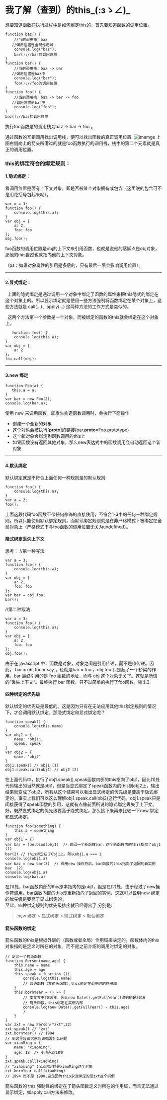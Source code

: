 # 我了解（查到）的this_(:зゝ∠)_

想要知道函数在执行过程中是如何绑定this的，首先要知道函数的调用位置。
```
function baz() {  
    //当前调用栈：baz  
   //调用位置是全局作用域  
    console.log("baz");  
    bar();//bar的调用位置  
}  
function bar() {  
    //当前调用栈：baz -> bar  
   //调用位置是baz中  
    console.log("bar");  
    foo();//foo的调用位置  
}  
function foo() {  
    //当前调用栈：baz -> bar -> foo  
   //调用位置是bar中  
    console.log("foo");  
}  
baz();//baz的调用位置  
```
执行foo函数是的调用栈为baz -> bar -> foo 。

通过函数的互相调用找出调用栈，便可以找出函数的真正调用位置:
![imamge](http://images.cnitblog.com/blog2015/628067/201505/101951434546534.png)
上图右侧向上的箭头所滑过的就是foo函数执行的调用栈，栈中的第二个元素就是真正的调用位置。

### this的绑定符合的绑定规则：

#### 1.隐式绑定： 

看调用位置是否有上下文对象，即是否被某个对象拥有或包含（这里说的包含可不是用花括号包起来呦）。
```
var a = 3;  
function foo() {  
    console.log(this.a);  
}  
var obj = {  
    a: 2,  
    foo: foo  
};  
obj.foo(); 
```
foo函数的调用位置是obj的上下文来引用函数，也就是说他的落脚点是obj对象，那他的this自然也就指向他的上下文对象。

（ps：如果对象属性的引用是多层的，只有最后一层会影响调用位置）。

***
#### 2.显式绑定： 

   上面的隐式绑定是通过调用一个对象中绑定了函数的属性来把this隐式的绑定在这个对象上的。所以显示绑定就是使用一些方法强制将函数绑定在某个对象上，这些方法就是 call(...)、apply(...) 这两种方法的工作方式是类似的。
   
   这两个方法第一个参数是一个对象，而被绑定的函数的this就会绑定在这个对象上。
```
   function foo() {  
    console.log(this.a);  
}  
var obj = {  
    a: 2  
};  
foo.call(obj); 
```

***
#### 3.new 绑定
```
function Foo(a) {  
   this.a = a;  
}  
var bar = new Foo(2);  
console.log(bar.a); 
```
使用 new 来调用函数，即发生构造函数调用时，会执行下面操作

- 创建一个全新的对象
- 这个对象会被执行[__proto__]的链接(bar.__proto__=Foo.prototype)
- 这个新对象会绑定到函数调用的this上
- 如果函数没有返回其他对象，那么new表达式中的函数调用会自动返回这个新对象

***
#### 4.默认绑定   

默认绑定就是不符合上面任何一种规则是的默认规则
```
function foo() {  
    console.log(this.a);  
}  
var a = 2;  
foo();  
```
 上面这段代码foo函数不带任何修饰的直接使用，不符合1-3中的任何一种绑定规则，所以只能使用默认绑定规则，而默认绑定规则就是在非严格模式下被绑定在全局对象上（严格模式下与foo函数的调用位置无关为undefined）。

#### 隐式绑定丢失上下文
思考：
//第一种写法
```
var a = 3;  
function foo() {  
    console.log(this.a);  
}  
var obj = {  
    a: 2,  
    foo: foo  
};  
var bar = obj.foo;  
bar();  
```
//第二种写法
```
var a = 3;  
function foo() {  
    console.log(this.a);  
}  
var obj = {  
    a: 2,  
    foo: foo  
};  
obj.foo(); 
```

由于在 javascript 中，函数是对象，对象之间是引用传递，而不是值传递。因此， bar = obj.foo = say ，也就是bar = foo ，obj.foo 只是起了一个桥梁的作用，bar 最终引用的是 foo 函数的地址，而与 obj 这个对象无关了。这就是所谓的”丢失上下文“。最终执行 bar 函数，只不过简单的执行了foo函数，输出3。

#### 四种绑定的优先级
默认绑定的优先级是最低的。这是因为只有在无法应用其他this绑定规则的情况下，才会调用默认绑定。那隐式绑定和显式绑定呢？
```
function speak() {
	console.log(this.name)
}
var obj1 = {
	name: 'obj1',
	speak: speak
}
var obj2 = {
	name: 'obj2'
}
obj1.speak() // obj1 (1)
obj1.speak.call(obj2) // obj2 (2)
```
在上面代码中，执行了obj1.speak(),speak函数内部的this指向了obj1，因此(1)处代码输出的当然就是obj1，但是当显式绑定了speak函数内的this到obj2上，输出结果就变成了obj2，所有从这个结果可以看出显式绑定的优先级是要高于隐式绑定的。事实上我们可以这么理解obj1.speak.call(obj2)这行代码，obj1.speak只是间接获得了speak函数的引用，这就有点像前面所说的隐式绑定丢失了上下文。好，既然显式绑定的优先级要高于隐式绑定，那么接下来再来比较一下new 绑定和显式绑定。
```
function foo(something) {
	this.a = something
}
var obj1 = {}
var bar = foo.bind(obj1)  // 返回一个新函数bar，这个新函数内的this指向了obj1  (1)
bar(2) // this绑定在了Obj1上，所以obj1.a === 2
console.log(obj1.a)
var baz = new bar(3)  // 调用new 操作符后，bar函数的this指向了返回的新实例baz  (2)
console.log(obj1.a)
console.log(baz.a)
```
在(1)处，bar函数内部的this原本指向的是obj1，但是在(2)处，由于经过了new操作符调用，bar函数内部的this却重新指向了返回的实例，这就可以说明new 绑定的优先级是要高于显式绑定的。  
至此，四种绑定规则的优先级排序就已经得出了,分别是:

>new 绑定 > 显式绑定 > 隐式绑定 > 默认绑定
#### 箭头函数的绑定
箭头函数的this是根据外层的（函数或者全局）作用域来决定的。函数体内的this对象指的是定义时所在的对象，而不是之前介绍的调用时绑定的对象。
```
// 定义一个构造函数
function Person(name,age) {
	this.name = name
	this.age = age 
	this.speak = function (){
		console.log(this.name)
		// 普通函数（非箭头函数),this绑定在调用时的作用域
	}
	this.bornYear = () => {
		// 本文写于2016年，因此new Date().getFullYear()得到的是2016
		// 箭头函数，this绑定在实例内部
		console.log(new Date().getFullYear() - this.age)
		}
	}
}
var zxt = new Person("zxt",22)
zxt.speak() // "zxt"
zxt.bornYear() // 1994
// 到这里应该大家应该都没什么问题
var xiaoMing = {
	name: "xiaoming",
	age: 18  // 小明永远18岁
}
zxt.speak.call(xiaoMing)
// "xiaoming" this绑定的是xiaoMing这个对象
zxt.bornYear.call(xiaoMing)
// 1994 而不是 1998,这是因为this永远绑定的是zxt这个实例
```
箭头函数的 this 强制性的绑定在了箭头函数定义时所在的作用域，而且无法通过显示绑定，如apply,call方法来修改。
